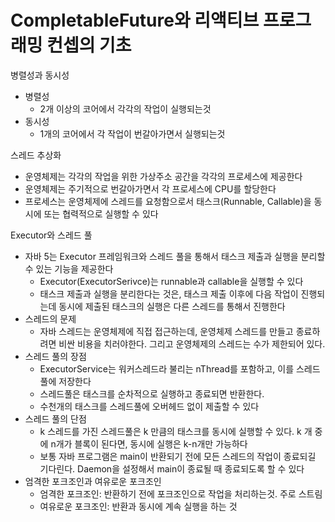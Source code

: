 # CompletableFuture와 리액티브 프로그래밍 컨셉의 기초
병렬성과 동시성
- 병렬성
   - 2개 이상의 코어에서 각각의 작업이 실행되는것
- 동시성
   - 1개의 코어에서 각 작업이 번갈아가면서 실행되는것

스레드 추상화
- 운영체제는 각각의 작업을 위한 가상주소 공간을 각각의 프로세스에 제공한다
- 운영체제는 주기적으로 번갈아가면서 각 프로세스에 CPU를 할당한다
- 프로세스는 운영체제에 스레드를 요청함으로서 태스크(Runnable, Callable)을 동시에 또는 협력적으로 실행할 수 있다

Executor와 스레드 풀
- 자바 5는 Executor 프레임워크와 스레드 풀을 통해서 태스크 제출과 실행을 분리할 수 있는 기능을 제공한다
   - Executor(ExecutorSerivce)는 runnable과 callable을 실행할 수 있다
   - 태스크 제출과 실행을 분리한다는 것은, 태스크 제출 이후에 다음 작업이 진행되는데 동시에 제출된 태스크의 실행은 다른 스레드를 통해서 진행한다
- 스레드의 문제
   - 자바 스레드는 운영체제에 직접 접근하는데, 운영체제 스레드를 만들고 종료하려면 비싼 비용을 치러야한다. 그리고 운영체제의 스레드는 수가 제한되어 있다. 
- 스레드 풀의 장점
   - ExecutorService는 워커스레드라 불리는 nThread를 포함하고, 이를 스레드풀에 저장한다
   - 스레드풀은 태스크를 순차적으로 실행하고 종료되면 반환한다.
   - 수천개의 태스크를 스레드풀에 오버헤드 없이 제출할 수 있다
- 스레드 풀의 단점
   - k 스레드를 가진 스레드풀은 k 만큼의 태스크를 동시에 실행할 수 있다. k 개 중에 n개가 블록이 된다면, 동시에 실행은 k-n개만 가능하다
   - 보통 자바 프로그램은 main이 반환되기 전에 모든 스레드의 작업이 종료되길 기다린다. Daemon을 설정해서 main이 종료될 때 종료되도록 할 수 있다
- 엄격한 포크조인과 여유로운 포크조인
   - 엄격한 포크조인: 반환하기 전에 포크조인으로 작업을 처리하는것. 주로 스트림
   - 여유로운 포크조인: 반환과 동시에 계속 실행을 하는 것

